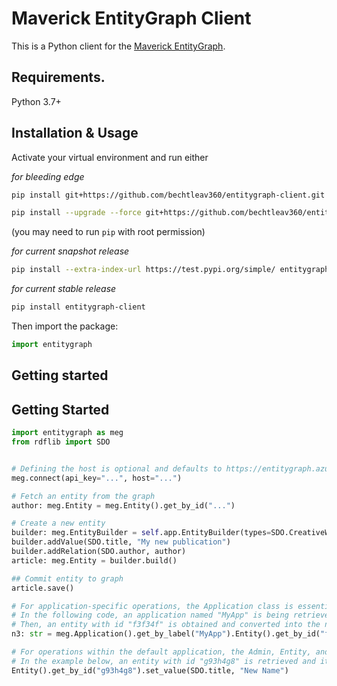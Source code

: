 # Maverick EntityGraph Client
This is a Python client for the [Maverick EntityGraph](https://github.com/bechtleav360/Maverick.EntityGraph).
## Requirements.

Python 3.7+

## Installation & Usage
Activate your virtual environment and run either

*for bleeding edge*
```sh
pip install git+https://github.com/bechtleav360/entitygraph-client.git

pip install --upgrade --force git+https://github.com/bechtleav360/entitygraph-client.git 
```
(you may need to run `pip` with root permission)

*for current snapshot release*


```sh
pip install --extra-index-url https://test.pypi.org/simple/ entitygraph-client
```

*for current stable release*
```sh
pip install entitygraph-client
```

Then import the package:
```python
import entitygraph
```


## Getting started


## Getting Started
```python
import entitygraph as meg
from rdflib import SDO


# Defining the host is optional and defaults to https://entitygraph.azurewebsites.net
meg.connect(api_key="...", host="...")

# Fetch an entity from the graph
author: meg.Entity = meg.Entity().get_by_id("...")

# Create a new entity
builder: meg.EntityBuilder = self.app.EntityBuilder(types=SDO.CreativeWork)
builder.addValue(SDO.title, "My new publication")
builder.addRelation(SDO.author, author)
article: meg.Entity = builder.build()

## Commit entity to graph
article.save()

# For application-specific operations, the Application class is essential. 
# In the following code, an application named "MyApp" is being retrieved. 
# Then, an entity with id "f3f34f" is obtained and converted into the n3 format.
n3: str = meg.Application().get_by_label("MyApp").Entity().get_by_id("f3f34f").n3()

# For operations within the default application, the Admin, Entity, and Query classes can be directly invoked.
# In the example below, an entity with id "g93h4g8" is retrieved and its "foaf.name" value is updated to "New Name".
Entity().get_by_id("g93h4g8").set_value(SDO.title, "New Name")
```